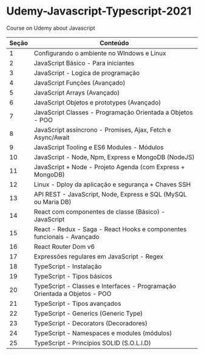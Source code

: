 # Udemy-Javascript-Typescript-2021

Course on Udemy about Javascript

| Seção | Conteúdo                                                                         |
| ----- | -------------------------------------------------------------------------------- |
| 1     | Configurando o ambiente no WIndows e Linux                                       |
| 2     | JavaScript Básico - Para iniciantes                                              |
| 3     | JavaScript - Logica de programação                                               |
| 4     | JavaScript Funções (Avançado)                                                    |
| 5     | JavaScript Arrays (Avançado)                                                     |
| 6     | JavaScript Objetos e prototypes (Avançado)                                       |
| 7     | JavaScript Classes - Programação Orientada a Objetos - POO                       |
| 8     | JavaScript assíncrono - Promises, Ajax, Fetch e Async/Await                      |
| 9     | JavaScript Tooling e ES6 Modules - Módulos                                       |
| 10    | JavaScript - Node, Npm, Express e MongoDB (NodeJS)                               |
| 11    | JavaScript + Node - Projeto Agenda (com Express + MongoDB)                       |
| 12    | Linux - Dploy da aplicação e segurança + Chaves SSH                              |
| 13    | API REST - JavaScript, Node, Express e SQL (MySQL ou Maria DB)                   |
| 14    | React com componentes de classe (Básico) - JavaScript                            |
| 15    | React - Redux - Saga - React Hooks e componentes funcionais - Avançado           |
| 16    | React Router Dom v6                                                              |
| 17    | Expressões regulares em JavaScript - Regex                                       |
| 18    | TypeScript - Instalação                                                          |
| 19    | TypeScript - Tipos básicos                                                       |
| 20    | TypeScript - Classes e Interfaces - Programação Orientada a Objetos - POO        |
| 21    | TypeScript - Tipos avançados                                                     |
| 22    | TypeScript - Generics (Generic Type)                                             |
| 23    | TypeScript - Decorators (Decoradores)                                            |
| 24    | TypeScript - Namespaces e modules (módulos)                                      |
| 25    | TypeScript - Princípios SOLID (S.O.L.I.D)                                        |
